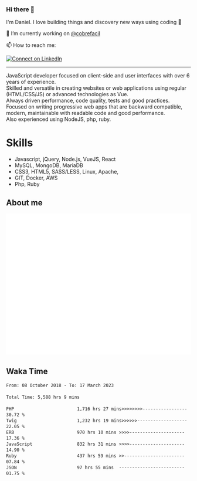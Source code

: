 ### Hi there 👋

I'm Daniel. I love building things and discovery new ways using coding :raised_hands: 

🔭 I’m currently working on [@cobrefacil](https://www.cobrefacil.com.br/)

📫 How to reach me:

[![Connect on LinkedIn](https://img.shields.io/badge/--linkedin?label=LinkedIn&logo=LinkedIn&style=social)](https://www.linkedin.com/in/daniel-cerverizzo/)

---

JavaScript developer focused on client-side and user interfaces with over 6 years of experience.  
Skilled and versatile in creating websites or web applications using regular (HTML/CSS/JS) or advanced technologies as Vue.  
Always driven performance, code quality, tests and good practices.  
 Focused on writing progressive web apps that are backward compatible, modern, maintainable with readable code and good performance.  
Also experienced using NodeJS, php, ruby. 


# Skills

 - Javascript, jQuery, Node.js, VueJS, React
 - MySQL, MongoDB, MariaDB    
 - CSS3, HTML5, SASS/LESS,  Linux, Apache,
 - GIT, Docker, AWS
 - Php, Ruby

## About me

![Metrics](/github-metrics.svg)

## Waka Time

<!--START_SECTION:waka-->

```text
From: 08 October 2018 - To: 17 March 2023

Total Time: 5,588 hrs 9 mins

PHP                        1,716 hrs 27 mins>>>>>>>>-----------------   30.72 %
Twig                       1,232 hrs 19 mins>>>>>>-------------------   22.05 %
ERB                        970 hrs 10 mins >>>>---------------------   17.36 %
JavaScript                 832 hrs 31 mins >>>>---------------------   14.90 %
Ruby                       437 hrs 59 mins >>-----------------------   07.84 %
JSON                       97 hrs 55 mins  -------------------------   01.75 %
```

<!--END_SECTION:waka-->

